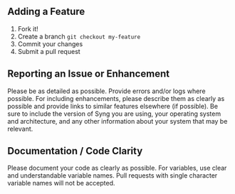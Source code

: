 ## Adding a Feature
1. Fork it!
2. Create a branch `git checkout my-feature`
3. Commit your changes
4. Submit a pull request

## Reporting an Issue or Enhancement
Please be as detailed as possible. Provide errors and/or logs where possible. For including enhancements, please describe them as clearly as possible and provide links to similar features elsewhere (if possible). 
Be sure to include the version of Syng you are using, your operating system and architecture, and any other information about your system that may be relevant.

## Documentation / Code Clarity
Please document your code as clearly as possible. For variables, use clear and understandable variable names. Pull requests with single character variable names will not be accepted.  
